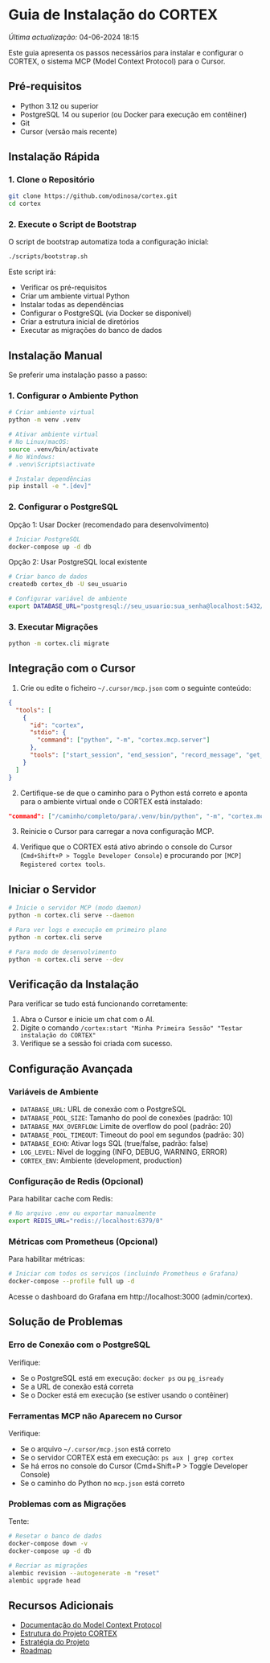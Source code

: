 # Guia de Instalação do CORTEX

*Última actualização:* 04-06-2024 18:15

Este guia apresenta os passos necessários para instalar e configurar o CORTEX, o sistema MCP (Model Context Protocol) para o Cursor.

## Pré-requisitos

- Python 3.12 ou superior
- PostgreSQL 14 ou superior (ou Docker para execução em contêiner)
- Git
- Cursor (versão mais recente)

## Instalação Rápida

### 1. Clone o Repositório

```bash
git clone https://github.com/odinosa/cortex.git
cd cortex
```

### 2. Execute o Script de Bootstrap

O script de bootstrap automatiza toda a configuração inicial:

```bash
./scripts/bootstrap.sh
```

Este script irá:
- Verificar os pré-requisitos
- Criar um ambiente virtual Python
- Instalar todas as dependências
- Configurar o PostgreSQL (via Docker se disponível)
- Criar a estrutura inicial de diretórios
- Executar as migrações do banco de dados

## Instalação Manual

Se preferir uma instalação passo a passo:

### 1. Configurar o Ambiente Python

```bash
# Criar ambiente virtual
python -m venv .venv

# Ativar ambiente virtual
# No Linux/macOS:
source .venv/bin/activate
# No Windows:
# .venv\Scripts\activate

# Instalar dependências
pip install -e ".[dev]"
```

### 2. Configurar o PostgreSQL

Opção 1: Usar Docker (recomendado para desenvolvimento)
```bash
# Iniciar PostgreSQL
docker-compose up -d db
```

Opção 2: Usar PostgreSQL local existente
```bash
# Criar banco de dados
createdb cortex_db -U seu_usuario

# Configurar variável de ambiente
export DATABASE_URL="postgresql://seu_usuario:sua_senha@localhost:5432/cortex_db"
```

### 3. Executar Migrações

```bash
python -m cortex.cli migrate
```

## Integração com o Cursor

1. Crie ou edite o ficheiro `~/.cursor/mcp.json` com o seguinte conteúdo:

```json
{
  "tools": [
    {
      "id": "cortex",
      "stdio": {
        "command": ["python", "-m", "cortex.mcp.server"]
      },
      "tools": ["start_session", "end_session", "record_message", "get_context", "scan_markers", "create_task", "update_task_status", "list_tasks", "detect_context", "save_state", "load_state"]
    }
  ]
}
```

2. Certifique-se de que o caminho para o Python está correto e aponta para o ambiente virtual onde o CORTEX está instalado:

```json
"command": ["/caminho/completo/para/.venv/bin/python", "-m", "cortex.mcp.server"]
```

3. Reinicie o Cursor para carregar a nova configuração MCP.

4. Verifique que o CORTEX está ativo abrindo o console do Cursor (`Cmd+Shift+P > Toggle Developer Console`) e procurando por `[MCP] Registered cortex tools`.

## Iniciar o Servidor

```bash
# Inicie o servidor MCP (modo daemon)
python -m cortex.cli serve --daemon

# Para ver logs e execução em primeiro plano
python -m cortex.cli serve

# Para modo de desenvolvimento
python -m cortex.cli serve --dev
```

## Verificação da Instalação

Para verificar se tudo está funcionando corretamente:

1. Abra o Cursor e inicie um chat com o AI.
2. Digite o comando `/cortex:start "Minha Primeira Sessão" "Testar instalação do CORTEX"`
3. Verifique se a sessão foi criada com sucesso.

## Configuração Avançada

### Variáveis de Ambiente

- `DATABASE_URL`: URL de conexão com o PostgreSQL
- `DATABASE_POOL_SIZE`: Tamanho do pool de conexões (padrão: 10)
- `DATABASE_MAX_OVERFLOW`: Limite de overflow do pool (padrão: 20)
- `DATABASE_POOL_TIMEOUT`: Timeout do pool em segundos (padrão: 30)
- `DATABASE_ECHO`: Ativar logs SQL (true/false, padrão: false)
- `LOG_LEVEL`: Nível de logging (INFO, DEBUG, WARNING, ERROR)
- `CORTEX_ENV`: Ambiente (development, production)

### Configuração de Redis (Opcional)

Para habilitar cache com Redis:

```bash
# No arquivo .env ou exportar manualmente
export REDIS_URL="redis://localhost:6379/0"
```

### Métricas com Prometheus (Opcional)

Para habilitar métricas:

```bash
# Iniciar com todos os serviços (incluindo Prometheus e Grafana)
docker-compose --profile full up -d
```

Acesse o dashboard do Grafana em http://localhost:3000 (admin/cortex).

## Solução de Problemas

### Erro de Conexão com o PostgreSQL

Verifique:
- Se o PostgreSQL está em execução: `docker ps` ou `pg_isready`
- Se a URL de conexão está correta
- Se o Docker está em execução (se estiver usando o contêiner)

### Ferramentas MCP não Aparecem no Cursor

Verifique:
- Se o arquivo `~/.cursor/mcp.json` está correto
- Se o servidor CORTEX está em execução: `ps aux | grep cortex`
- Se há erros no console do Cursor (Cmd+Shift+P > Toggle Developer Console)
- Se o caminho do Python no `mcp.json` está correto

### Problemas com as Migrações

Tente:
```bash
# Resetar o banco de dados
docker-compose down -v
docker-compose up -d db

# Recriar as migrações
alembic revision --autogenerate -m "reset"
alembic upgrade head
```

## Recursos Adicionais

- [Documentação do Model Context Protocol](https://docs.cursor.com/context/model-context-protocol)
- [Estrutura do Projeto CORTEX](../README.md)
- [Estratégia do Projeto](../STRATEGY.md)
- [Roadmap](../ROADMAP.md) 